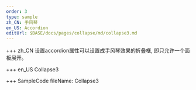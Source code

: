 ```yaml
--- 
order: 3
type: sample
zh_CN: 手风琴
en_US: Accordion
editUrl: $BASE/docs/pages/collapse/md/collapse3.md
---
```


+++ zh_CN
设置accordion属性可以设置成手风琴效果的折叠框, 即只允许一个面板展开。

+++ en_US
Collapse3

+++ SampleCode
fileName: Collapse3
